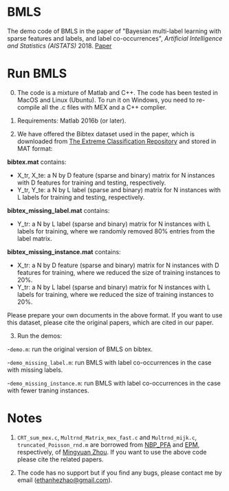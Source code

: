 # BMLS

The demo code of BMLS in the paper of "Bayesian multi-label learning with sparse features and labels, and label co-occurrences", _Artificial Intelligence and Statistics (AISTATS)_ 2018. [Paper](http://proceedings.mlr.press/v84/zhao18b.html)

# Run BMLS

0. The code is a mixture of Matlab and C++. The code has been tested in MacOS and Linux (Ubuntu). To run it on Windows, you need to re-compile all the .c files with MEX and a C++ complier.

1. Requirements: Matlab 2016b (or later).

2. We have offered the Bibtex dataset used in the paper, which is downloaded from [The Extreme Classification Repository](http://manikvarma.org/downloads/XC/XMLRepository.html) and stored in MAT format:

**bibtex.mat** contains:
* X_tr, X_te: a N by D feature (sparse and binary) matrix for N instances with D features for training and testing, respectively.
* Y_tr, Y_te: a N by L label (sparse and binary) matrix for N instances with L labels for training and testing, respectively.

**bibtex_missing_label.mat** contains:
* Y_tr: a N by L label (sparse and binary) matrix for N instances with L labels for training, where we randomly removed 80% entries from the label matrix.

**bibtex_missing_instance.mat** contains:
* X_tr: a N by D feature (sparse and binary) matrix for N instances with D features for training, where we reduced the size of training instances to 20%. 
* Y_tr: a N by L label (sparse and binary) matrix for N instances with L labels for training, where we reduced the size of training instances to 20%.

Please prepare your own documents in the above format. If you want to use this dataset, please cite the original papers, which are cited in our paper.

3. Run the demos:

-```demo.m```: run the original version of BMLS on bibtex.

-```demo_missing_label.m```: run BMLS with label co-occurrences in the case with missing labels. 

-```demo_missing_instance.m```: run BMLS with label co-occurrences in the case with fewer traning instances. 

# Notes

1. ```CRT_sum_mex.c```, ```Multrnd_Matrix_mex_fast.c``` and ```Multrnd_mijk.c```, ```truncated_Poisson_rnd.m``` are borrowed from [NBP_PFA](https://mingyuanzhou.github.io/Softwares/NBP_PFA_v1.zip) and [EPM](https://github.com/mingyuanzhou/EPM), respectively, of [Mingyuan Zhou](https://mingyuanzhou.github.io). If you want to use the above code please cite the related papers.

2. The code has no support but if you find any bugs, please contact me by email (ethanhezhao@gmail.com).
